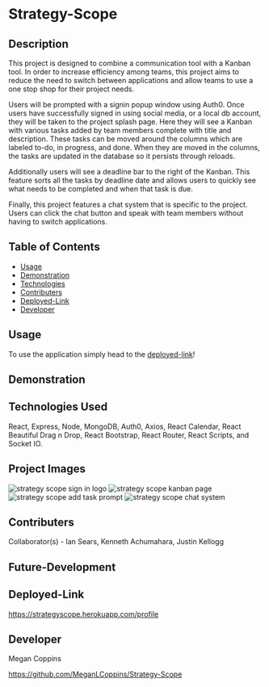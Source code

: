 # Strategy-Scope

## Description

This project is designed to combine a communication tool with a Kanban tool. In order to increase efficiency among teams, this project aims to reduce the need to switch between applications and allow teams to use a one stop shop for their project needs.

Users will be prompted with a signin popup window using Auth0. Once users have successfully signed in using social media, or a local db account, they will be taken to the project splash page. Here they will see a Kanban with various tasks added by team members complete with title and description. These tasks can be moved around the columns which are labeled to-do, in progress, and done. When they are moved in the columns, the tasks are updated in the database so it persists through reloads.

Additionally users will see a deadline bar to the right of the Kanban. This feature sorts all the tasks by deadline date and allows users to quickly see what needs to be completed and when that task is due.

Finally, this project features a chat system that is specific to the project. Users can click the chat button and speak with team members without having to switch applications.

## Table of Contents
* [Usage](#Usage)
* [Demonstration](#Demonstration)
* [Technologies](#Technologies)
* [Contributers](#Contributers)
* [Deployed-Link](#Deployed-Link)
* [Developer](#Devloper)

## Usage

To use the application simply head to the [deployed-link](https://strategyscope.herokuapp.com/profile)!

## Demonstration



## Technologies Used

React, Express, Node, MongoDB, Auth0, Axios, React Calendar, React Beautiful Drag n Drop, React Bootstrap, React Router, React Scripts, and Socket IO.

## Project Images

![strategy scope sign in logo](https://live.staticflickr.com/65535/49798835757_c7a8fbee0e_b.jpg)
![strategy scope kanban page](https://live.staticflickr.com/65535/49797976168_b37b2d6b5b_b.jpg)
![strategy scope add task prompt](https://live.staticflickr.com/65535/49797976228_1b3677582b_b.jpg)
![strategy scope chat system](https://live.staticflickr.com/65535/49798835812_a958c4363e_b.jpg)

## Contributers

Collaborator(s) - Ian Sears, Kenneth Achumahara, Justin Kellogg

## Future-Development

## Deployed-Link

https://strategyscope.herokuapp.com/profile

## Developer

Megan Coppins

https://github.com/MeganLCoppins/Strategy-Scope